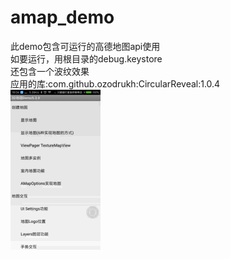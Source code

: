 # amap_demo

此demo包含可运行的高德地图api使用<br>
如要运行，用根目录的debug.keystore<br>
还包含一个波纹效果<br>
应用的库:com.github.ozodrukh:CircularReveal:1.0.4<br>
![Alt text](https://github.com/helloworld777/amap_demo/blob/master/amap.gif)

